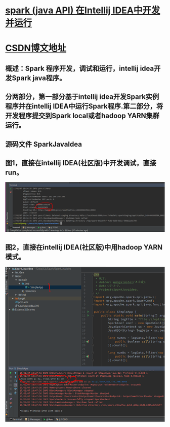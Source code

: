 # [spark (java API) 在Intellij IDEA中开发并运行](http://blog.csdn.net/dream_an/article/details/54915894)
# [CSDN博文地址](http://blog.csdn.net/dream_an)

## 概述：Spark 程序开发，调试和运行，intellij idea开发Spark java程序。
## 分两部分，第一部分基于intellij idea开发Spark实例程序并在intellij IDEA中运行Spark程序.第二部分，将开发程序提交到Spark local或者hadoop YARN集群运行。
## 源码文件 SparkJavaIdea
## 图1，直接在intellij IDEA(社区版)中开发调试，直接run。

![](../resources/imgs/SparkJavaIdea/SparkJavaIdea-13.png)

## 图2，直接在intellij IDEA(社区版)中用hadoop YARN模式。

![](../resources/imgs/SparkJavaIdea/SparkJavaIdea-8runlocal.png)
